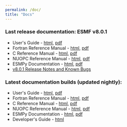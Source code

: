 ```yaml
---
permalink: /doc/
title: "Docs"
---
```

### Last release documentation: ESMF v8.0.1
* User's Guide - [html](/docs/release/ESMF_8_0_1/ESMF_usrdoc), [pdf](/docs/release/ESMF_8_0_1/ESMF_usrdoc.pdf)
* Fortran Reference Manual - [html](/docs/release/ESMF_8_0_1/ESMF_refdoc/), [pdf](/docs/release/ESMF_8_0_1/ESMF_refdoc.pdf)
* C Reference Manual - [html](/docs/release/ESMF_8_0_1/ESMC_crefdoc), [pdf](/docs/release/ESMF_8_0_1/ESMC_crefdoc.pdf)
* NUOPC Reference Manual - [html](/docs/release/ESMF_8_0_1/NUOPC_refdoc), [pdf](/docs/release/ESMF_8_0_1/NUOPC_refdoc.pdf)
* ESMPy Documentation - [html](/esmpy_doc/release/ESMF_8_0_1/html), [pdf](/esmpy_doc/release/ESMF_8_0_1/ESMPy.pdf)
* [v8.0.1 Release Notes and Known Bugs](/static/releases.html#8_0_1)

### Latest documentation builds (updated nightly):
* User's Guide - [html](/docs/nightly/develop/ESMF_usrdoc/), [pdf](/docs/nightly/develop/ESMF_usrdoc.pdf)
* Fortran Reference Manual - [html](/docs/nightly/develop/ESMF_refdoc/), [pdf](/docs/nightly/develop/ESMF_refdoc.pdf)
* C Reference Manual - [html](/docs/nightly/develop/ESMC_crefdoc/), [pdf](/docs/nightly/develop/ESMC_crefdoc.pdf)
* NUOPC Reference Manual - [html](/docs/nightly/develop/NUOPC_refdoc), [pdf](/docs/nightly/develop/NUOPC_refdoc.pdf)
* ESMPy Documentation - [html](/esmpy_doc/nightly/develop/html/), [pdf](/esmpy_doc/nightly/develop/ESMPy.pdf)
* Developer's Guide - [html](/docs/nightly/develop/dev_guide/)
